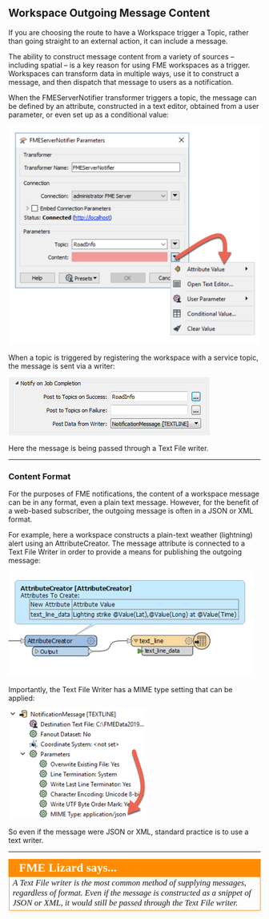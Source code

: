 ## Workspace Outgoing Message Content ##

If you are choosing the route to have a Workspace trigger a Topic, rather than going straight to an external action, it can include a message.

The ability to construct message content from a variety of sources – including spatial – is a key reason for using FME workspaces as a trigger. Workspaces can transform data in multiple ways, use it to construct a message, and then dispatch that message to users as a notification.

When the FMEServerNotifier transformer triggers a topic, the message can be defined by an attribute, constructed in a text editor, obtained from a user parameter, or even set up as a conditional value:

![](./Images/Img4.030.FMEServerNotifierMessage.png)

When a topic is triggered by registering the workspace with a service topic, the message is sent via a writer:

![](./Images/Img4.031.RegistrationNotificationWriter.png)

Here the message is being passed through a Text File writer.

---

### Content Format ###

For the purposes of FME notifications, the content of a workspace message can be in any format, even a plain text message. However, for the benefit of a web-based subscriber, the outgoing message is often in a JSON or XML format.

For example, here a workspace constructs a plain-text weather (lightning) alert using an AttributeCreator. The message attribute is connected to a Text File Writer in order to provide a means for publishing the outgoing message:

![](./Images/Img4.032.ConstructedNotificationMessage.png)

Importantly, the Text File Writer has a MIME type setting that can be applied:

![](./Images/Img4.033.TextfileMimeType.png)

So even if the message were JSON or XML, standard practice is to use a text writer.

---

<!--Person X Says Section-->

<table style="border-spacing: 0px">
<tr>
<td style="vertical-align:middle;background-color:darkorange;border: 2px solid darkorange">
<i class="fa fa-quote-left fa-lg fa-pull-left fa-fw" style="color:white;padding-right: 12px;vertical-align:text-top"></i>
<span style="color:white;font-size:x-large;font-weight: bold;font-family:serif">FME Lizard says...</span>
</td>
</tr>

<tr>
<td style="border: 1px solid darkorange">
<span style="font-family:serif; font-style:italic; font-size:larger">
A Text File writer is the most common method of supplying messages, regardless of format. Even if the message is constructed as a snippet of JSON or XML, it would still be passed through the Text File writer.
</span>
</td>
</tr>
</table>
